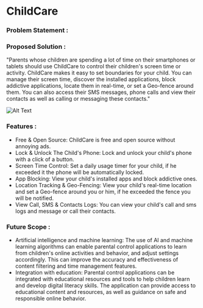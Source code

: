 # ChildCare
<h3 align="left">Problem Statement :</h3>
<h3 align="left">Proposed Solution :</h3>
<p dir = "auto">"Parents whose children are spending a lot of time on their smartphones or tablets should use ChildCare to control their children's screen time or activity. ChildCare makes it easy to set boundaries for your child. You can manage their screen time, discover the installed applications, block addictive applications, locate them in real-time, or set a Geo-fence around them. You can also access their SMS messages, phone calls and view their contacts as well as calling or messaging these contacts."</p>


![Alt Text](https://drive.google.com/drive/u/3/my-drive)




<h3 align="left">Features :</h3>
<ul dir = "auto">
  <li>Free & Open Source: ChildCare is free and open source without annoying ads.</li>
  <li>Lock & Unlock The Child's Phone: Lock and unlock your child's phone with a click of a button.</li>
  <li>Screen Time Control: Set a daily usage timer for your child, if he exceeded it the phone will be automatically locked.</li>
  <li>App Blocking: View your child's installed apps and block addictive ones.</li>
  <li>Location Tracking & Geo-Fencing: View your child's real-time location and set a Geo-fence around you or him, if he exceeded the fence you will be notified.</li>
  <li>View Call, SMS & Contacts Logs: You can view your child's call and sms logs and message or call their contacts.</li>
</ul>
<h3 align="left">Future Scope :</h3>
<ul dir = "auto">
  <li>Artificial intelligence and machine learning: The use of AI and
machine learning algorithms can enable parental control
applications to learn from children's online activities and behavior,
and adjust settings accordingly. This can improve the accuracy and
effectiveness of content filtering and time management features.</li>
  <li>Integration with education: Parental control applications can be
integrated with educational resources and tools to help children
learn and develop digital literacy skills. The application can provide
access to educational content and resources, as well as guidance
on safe and responsible online behavior.</li>
</ul>
